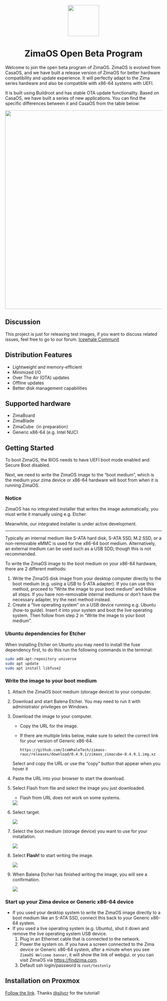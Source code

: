<div align="center">
<img src="./assets/zima.svg" width="100">

# ZimaOS Open Beta Program

</div>

Welcome to join the open beta program of ZimaOS. ZimaOS is evolved from CasaOS, and we have built a release version of ZimaOS for better hardware compatibility and update experience. It will perfectly adapt to the Zima series hardware and also be compatible with x86-64 systems with UEFI.

It is built using Buildroot and has stable OTA update functionality. Based on CasaOS, we have built a series of new applications. You can find the specific differences between it and CasaOS from the table below:

<div align="center">

   <img src="./assets/feature.png" width="640" >
</div>

## Discussion

This project is just for releasing test images, if you want to discuss related issues, feel free to go to our forum.
[Icewhale Communit](https://icewhale.community/t/welcome-to-the-zimaos-open-beta-program/295/13) 

## Distribution Features

- Lightweight and memory-efficient
- Minimized I/O
- Over The Air (OTA) updates
- Offline updates
- Better disk management capabilities

## Supported hardware

- ZimaBoard
- ZimaBlade
- ZimaCube（in preparation）
- Generic x86-64 (e.g. Intel NUC)

## Getting Started

To boot ZimaOS, the BIOS needs to have UEFI boot mode enabled and Secure Boot disabled.

Next, we need to write the ZimaOS image to the “boot medium”, which is the medium your zima device or x86-64 hardware will boot from when it is running ZimaOS.

### Notice

ZimaOS has no integrated installer that writes the image automatically, you must write it manually using e.g. Etcher.

Meanwhile, our integrated installer is under active development.

---

Typically an internal medium like S-ATA hard disk, S-ATA SSD, M.2 SSD, or a non-removable eMMC is used for the x86-64 boot medium. Alternatively, an external medium can be used such as a USB SDD, though this is not recommended.

To write the ZimaOS image to the boot medium on your x86-64 hardware, there are 2 different methods:

1. Write the ZimaOS disk image from your desktop computer directly to the boot medium (e.g. using a USB to S-ATA adapter). If you can use this method, proceed to “Write the image to your boot medium” and follow all steps. If you have non-removable internal mediums or don’t have the necessary adapter, try the next method instead.
2. Create a “live operating system” on a USB device running e.g. Ubuntu (how-to guide). Insert it into your system and boot the live operating system. Then follow from step 2 in “Write the image to your boot medium”.

### Ubuntu dependencies for Etcher

When installing Etcher on Ubuntu you may need to install the fuse dependency first, to do this run the following commands in the terminal:

```bash
sudo add-apt-repository universe
sudo apt update
sudo apt install libfuse2
```

### Write the image to your boot medium

1. Attach the ZimaOS boot medium (storage device) to your computer.
2. Download and start Balena Etcher. You may need to run it with administrator privileges on Windows.
3. Download the image to your computer.

   - Copy the URL for the image.
   - If there are multiple links below, make sure to select the correct link for your version of Generic x86-64.

     ```text
     https://github.com/IceWhaleTech/zimaos-rauc/releases/download/0.4.9.1/zimaos_zimacube-0.4.9.1.img.xz
     ```

   Select and copy the URL or use the “copy” button that appear when you hover it

4. Paste the URL into your browser to start the download.
5. Select Flash from file and select the image you just downloaded.

   - Flash from URL does not work on some systems.

    <img src="./assets/etcher_1.png" >

6. Select target.

    <img src="./assets/etcher_2.png" >

7. Select the boot medium (storage device) you want to use for your installation.

    <img src="./assets/etcher_3.png" >

8. Select **Flash!** to start writing the image.

    <img src="./assets/etcher_4.png" >

9. When Balena Etcher has finished writing the image, you will see a confirmation.

    <img src="./assets/etcher_5.png" >

### Start up your Zima device or Generic x86-64 device

- If you used your desktop system to write the ZimaOS image directly to a boot medium like an S-ATA SSD, connect this back to your Generic x86-64 system.
- If you used a live operating system (e.g. Ubuntu), shut it down and remove the live operating system USB device.
  1. Plug in an Ethernet cable that is connected to the network.
  2. Power the system on. If you have a screen connected to the Zima device or Generic x86-64 system, after a minute when you see `ZimaOS Welcome banner`, it will show the link of webgui. or you can visit ZimaOS via https://findzima.com.
  3. Default ssh login/password is `root/testonly`

## Installation on Proxmox

[Follow the link](https://github.com/IceWhaleTech/zimaos-rauc/issues/5).  Thanks [@silycr](https://github.com/silycr) for the tutorial!
